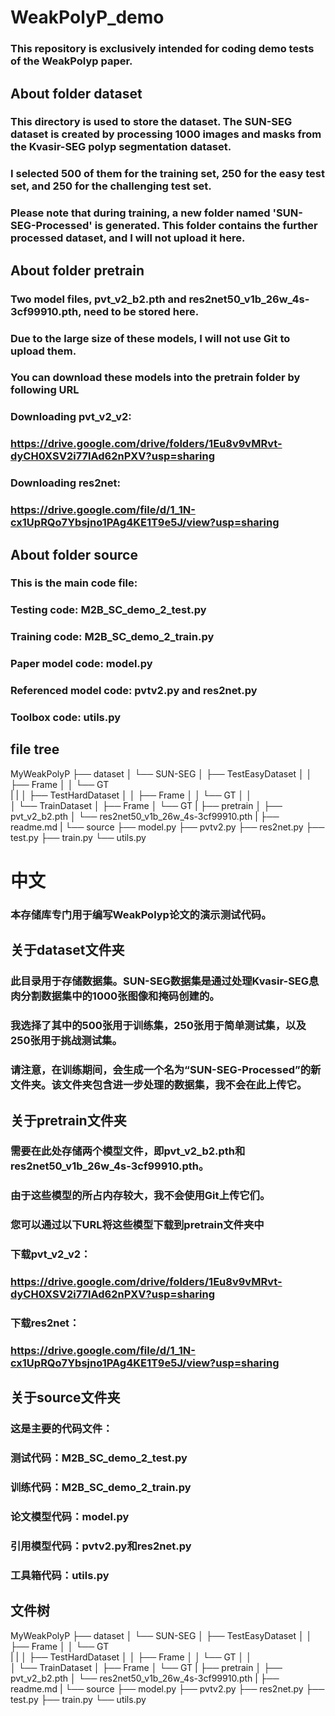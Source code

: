 # WeakPolyP_demo
### This repository is exclusively intended for coding demo tests of the WeakPolyp paper.
## About folder dataset
### This directory is used to store the dataset. The SUN-SEG dataset is created by processing 1000 images and masks from the Kvasir-SEG polyp segmentation dataset. 
### I selected 500 of them for the training set, 250 for the easy test set, and 250 for the challenging test set.
### Please note that during training, a new folder named 'SUN-SEG-Processed' is generated. This folder contains the further processed dataset, and I will not upload it here.
## About folder pretrain
### Two model files, pvt_v2_b2.pth and res2net50_v1b_26w_4s-3cf99910.pth, need to be stored here. 
### Due to the large size of these models, I will not use Git to upload them.
### You can download these models into the pretrain folder by following URL
### Downloading pvt_v2_v2:
### https://drive.google.com/drive/folders/1Eu8v9vMRvt-dyCH0XSV2i77lAd62nPXV?usp=sharing
### Downloading res2net:
### https://drive.google.com/file/d/1_1N-cx1UpRQo7Ybsjno1PAg4KE1T9e5J/view?usp=sharing
## About folder source
### This is the main code file:
### Testing code: M2B_SC_demo_2_test.py
### Training code: M2B_SC_demo_2_train.py
### Paper model code: model.py
### Referenced model code: pvtv2.py and res2net.py
### Toolbox code: utils.py
## file tree
  MyWeakPolyP
  ├── dataset
  │   └── SUN-SEG
  │       ├── TestEasyDataset
  │       │   ├── Frame
  │       │   └── GT  
  |       |
  │       ├── TestHardDataset
  │       │   ├── Frame
  │       │   └── GT
  │       │         
  │       └── TrainDataset
  │           ├── Frame
  │           └── GT
  |
  ├── pretrain
  │   ├── pvt_v2_b2.pth
  │   └── res2net50_v1b_26w_4s-3cf99910.pth
  |
  ├── readme.md
  |
  └── source
      ├── model.py
      ├── pvtv2.py
      ├── res2net.py
      ├── test.py
      ├── train.py
      └── utils.py

# 中文
### 本存储库专门用于编写WeakPolyp论文的演示测试代码。
## 关于dataset文件夹
### 此目录用于存储数据集。SUN-SEG数据集是通过处理Kvasir-SEG息肉分割数据集中的1000张图像和掩码创建的。
### 我选择了其中的500张用于训练集，250张用于简单测试集，以及250张用于挑战测试集。
### 请注意，在训练期间，会生成一个名为“SUN-SEG-Processed”的新文件夹。该文件夹包含进一步处理的数据集，我不会在此上传它。
## 关于pretrain文件夹
### 需要在此处存储两个模型文件，即pvt_v2_b2.pth和res2net50_v1b_26w_4s-3cf99910.pth。
### 由于这些模型的所占内存较大，我不会使用Git上传它们。
### 您可以通过以下URL将这些模型下载到pretrain文件夹中
### 下载pvt_v2_v2：
### https://drive.google.com/drive/folders/1Eu8v9vMRvt-dyCH0XSV2i77lAd62nPXV?usp=sharing
### 下载res2net：
### https://drive.google.com/file/d/1_1N-cx1UpRQo7Ybsjno1PAg4KE1T9e5J/view?usp=sharing
## 关于source文件夹
### 这是主要的代码文件：
### 测试代码：M2B_SC_demo_2_test.py
### 训练代码：M2B_SC_demo_2_train.py
### 论文模型代码：model.py
### 引用模型代码：pvtv2.py和res2net.py
### 工具箱代码：utils.py
## 文件树
  MyWeakPolyP
  ├── dataset
  │   └── SUN-SEG
  │       ├── TestEasyDataset
  │       │   ├── Frame
  │       │   └── GT  
  |       |
  │       ├── TestHardDataset
  │       │   ├── Frame
  │       │   └── GT
  │       │         
  │       └── TrainDataset
  │           ├── Frame
  │           └── GT
  |
  ├── pretrain
  │   ├── pvt_v2_b2.pth
  │   └── res2net50_v1b_26w_4s-3cf99910.pth
  |
  ├── readme.md
  |
  └── source
      ├── model.py
      ├── pvtv2.py
      ├── res2net.py
      ├── test.py
      ├── train.py
      └── utils.py
